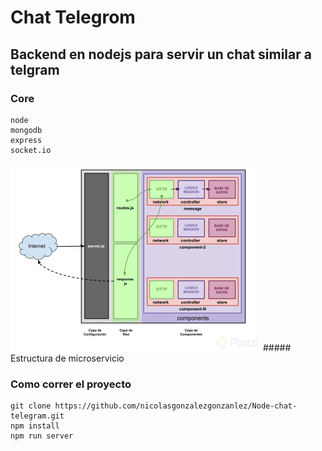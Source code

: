 # Chat Telegrom

## Backend en nodejs para servir un chat similar a telgram
### Core
```
node
mongodb
express
socket.io
```

<img src="https://github.com/nicolasgonzalezgonzanlez/Node-chat-telegram/blob/master/diagrama-825e902b-0966-40f0-8231-65b99f7206c1.webp" width="400" height="auto">
##### Estructura de microservicio

### Como correr el proyecto

```
git clone https://github.com/nicolasgonzalezgonzanlez/Node-chat-telegram.git
npm install
npm run server
```
